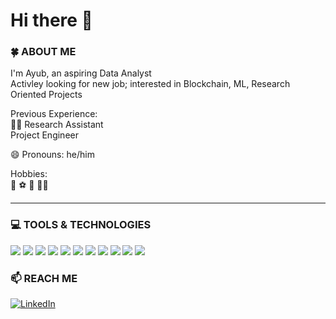 # Hi there :wave:
### 🍀 ABOUT ME
I'm Ayub, an aspiring Data Analyst  
Activley looking for new job; interested in Blockchain, ML, Research Oriented Projects  

Previous Experience:  
:man_scientist:	Research Assistant  
Project Engineer  

😄 Pronouns: he/him  

Hobbies:  
:badminton:  :soccer:  :bicyclist:  :running_man:	

------------------------


### 💻  TOOLS & TECHNOLOGIES

<img src="https://img.shields.io/badge/-Python-3776AB?logo=python&logoColor=white&style=flat"/> <img src="https://img.shields.io/badge/-Jupyter-F37626?logo=jupyter&logoColor=white&style=flat"/> <img src="https://img.shields.io/badge/-MySQL-4479A1?logo=mysql&logoColor=white&style=flat"/> <img src="https://img.shields.io/badge/-SQL-E97627?logo=SQL&logoColor=white&style=flat"/> <img src="https://img.shields.io/badge/-Tableau-E97627?logo=tableau&logoColor=white&style=flat"/> <img src="https://img.shields.io/badge/-OriginPro-FF9A00?logo=OriginPro&logoColor=white&style=flat"/> <img src="https://img.shields.io/badge/- Microsoft Excel-E37400?logo=Microsoft Excel&logoColor=white&style=flat"/> <img src="https://img.shields.io/badge/-TensorFlow-D83B01?logo=TensorFlow&logoColor=white&style=flat"/> <img src="https://img.shields.io/badge/-Keras-FF7A59?logo=Keras&logoColor=white&style=flat"/> <img src="https://img.shields.io/badge/-MS Code-E97627?logo=MS Code&logoColor=white&style=flat"/> <img src="https://img.shields.io/badge/-APIs-E97627?logo=APIs&logoColor=white&style=flat"/>


### 📫  REACH ME

[![LinkedIn](https://img.shields.io/badge/ayub-pathan-blue?style=flat&logo=linkedin&labelColor=blue&link=https://www.linkedin.com/in/ayub-pathan)](https://www.linkedin.com/in/ayub-pathan)

